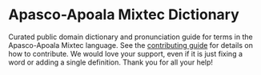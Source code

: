 
# Apasco-Apoala Mixtec Dictionary

Curated public domain dictionary and pronunciation guide for terms in the Apasco-Apoala Mixtec language. See the [contributing guide](https://github.com/drumworkteam/term/blob/make/.github/contributing.md) for details on how to contribute. We would love your support, even if it is just fixing a word or adding a single definition. Thank you for all your help!